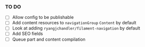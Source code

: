 ### TO DO

-[ ] Allow config to be publishable
-[ ] Add content resources to `navigationGroup` `Content` by default
-[ ] Look at adding `ryangjchandler/filament-navigation` by default
-[ ] Add SEO fields
-[ ] Queue part and content compilation